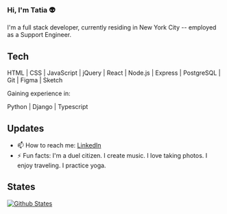 ### Hi, I'm Tatia :alien:

I'm a full stack developer, currently residing in New York City -- employed as a Support Engineer. 

## Tech

HTML | CSS | JavaScript | jQuery | React | Node.js | Express | PostgreSQL | Git | Figma | Sketch

Gaining experience in:

Python | Django | Typescript

## Updates

- 📫 How to reach me: [LinkedIn](https://www.linkedin.com/in/tatjanaburdett/)
- ⚡ Fun facts: I'm a duel citizen. I create music. I love taking photos. I enjoy traveling. I practice yoga.

## States

[![Github States](https://github-readme-stats.vercel.app/api?username=tatia-burdett&theme=tokyonight&?count_private=true&hide=stars)](https://github.com/tatia-burdett/github-readme-stats)

